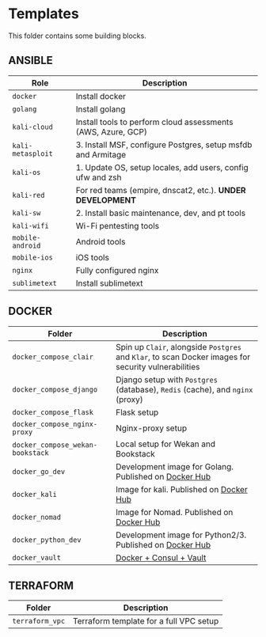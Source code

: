 # Templates

This folder contains some building blocks.

## ANSIBLE

| Role              | Description |
| ----              | ----------- |
| `docker`          | Install docker      |
| `golang`          | Install golang      |
| `kali-cloud`      | Install tools to perform cloud assessments (AWS, Azure, GCP) |
| `kali-metasploit` | 3. Install MSF, configure Postgres, setup msfdb and Armitage |
| `kali-os`         | 1. Update OS, setup locales, add users, config ufw and zsh |
| `kali-red`        | For red teams (empire, dnscat2, etc.). **UNDER DEVELOPMENT** |
| `kali-sw`         | 2. Install basic maintenance, dev, and pt tools |
| `kali-wifi`       | Wi-Fi pentesting tools     |
| `mobile-android`  | Android tools              |
| `mobile-ios`      | iOS tools                  |
| `nginx`           | Fully configured nginx     |
| `sublimetext`     | Install sublimetext        |


## DOCKER

| Folder                            | Description |
| --------------------------------- | ----------- |
| `docker_compose_clair`            | Spin up `Clair`, alongside `Postgres` and `Klar`, to scan Docker images for security vulnerabilities |
| `docker_compose_django`           | Django setup with `Postgres` (database), `Redis` (cache), and `nginx` (proxy) |
| `docker_compose_flask`            | Flask setup  |
| `docker_compose_nginx-proxy`      | Nginx-proxy setup |
| `docker_compose_wekan-bookstack`  | Local setup for Wekan and Bookstack |
| `docker_go_dev`                   | Development image for Golang. Published on [Docker Hub](https://cloud.docker.com/u/marcolancini/repository/list)  |
| `docker_kali`                     | Image for kali. Published on [Docker Hub](https://cloud.docker.com/u/marcolancini/repository/list) |
| `docker_nomad`                    | Image for Nomad. Published on [Docker Hub](https://cloud.docker.com/u/marcolancini/repository/list)  |
| `docker_python_dev`               | Development image for Python2/3. Published on [Docker Hub](https://cloud.docker.com/u/marcolancini/repository/list) |
| `docker_vault`                    | [Docker + Consul + Vault](https://github.com/marco-lancini/docker_vault) |



## TERRAFORM

| Folder                            | Description |
| --------------------------------- | ----------- |
| `terraform_vpc`                   | Terraform template for a full VPC setup |
